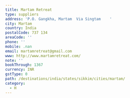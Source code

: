 ```yaml
---
title: Martam Retreat
type: suppliers
address: 'P.O. Gangkha, Martam  Via Singtam    '
city: Martam
country: India
postalCode: 737 134
areaCode: ''
phone: ''
mobile: .nan
email: martamretreat@gmail.com
www: http://www.martamretreat.com/
note: ''
bookThrough: 1367
currency: INR
gstType: 0
path: /destinations/india/states/sikkim/cities/martam/
category:
  - H
---
```


